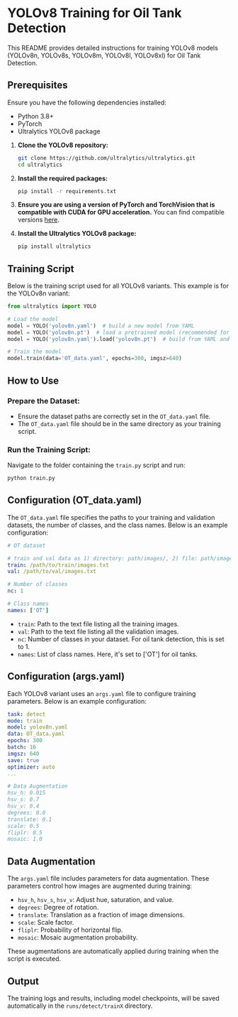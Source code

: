 # YOLOv8 Training for Oil Tank Detection

This README provides detailed instructions for training YOLOv8 models (YOLOv8n, YOLOv8s, YOLOv8m, YOLOv8l, YOLOv8xl) for Oil Tank Detection.

## Prerequisites

Ensure you have the following dependencies installed:

- Python 3.8+
- PyTorch
- Ultralytics YOLOv8 package

1. **Clone the YOLOv8 repository:**
   ```bash
   git clone https://github.com/ultralytics/ultralytics.git
   cd ultralytics
   ```

2. **Install the required packages:**

   ```bash
   pip install -r requirements.txt
   ```
3. **Ensure you are using a version of PyTorch and TorchVision that is compatible with CUDA for GPU acceleration.** You can find compatible versions [here](https://pytorch.org/get-started/previous-versions/).

4. **Install the Ultralytics YOLOv8 package:**

   ```bash
   pip install ultralytics 
   ```

## Training Script
Below is the training script used for all YOLOv8 variants. This example is for the YOLOv8n variant:

```python
from ultralytics import YOLO

# Load the model
model = YOLO('yolov8n.yaml')  # build a new model from YAML
model = YOLO('yolov8n.pt')  # load a pretrained model (recommended for training)
model = YOLO('yolov8n.yaml').load('yolov8n.pt')  # build from YAML and transfer weights

# Train the model
model.train(data='OT_data.yaml', epochs=300, imgsz=640)
```

## How to Use

### Prepare the Dataset:
- Ensure the dataset paths are correctly set in the `OT_data.yaml` file.
- The `OT_data.yaml` file should be in the same directory as your training script.

### Run the Training Script:
Navigate to the folder containing the `train.py` script and run:

```bash
python train.py
```

## Configuration (OT_data.yaml)
The `OT_data.yaml` file specifies the paths to your training and validation datasets, the number of classes, and the class names. Below is an example configuration:

```yaml
# OT dataset

# train and val data as 1) directory: path/images/, 2) file: path/images.txt, or 3) list: [path1/images/, path2/images/]
train: /path/to/train/images.txt
val: /path/to/val/images.txt

# Number of classes
nc: 1

# Class names
names: ['OT']
```
- `train`: Path to the text file listing all the training images.
- `val`: Path to the text file listing all the validation images.
- `nc`: Number of classes in your dataset. For oil tank detection, this is set to 1.
- `names`: List of class names. Here, it's set to ['OT'] for oil tanks.

## Configuration (args.yaml)
Each YOLOv8 variant uses an `args.yaml` file to configure training parameters. Below is an example configuration:

```yaml
task: detect
mode: train
model: yolov8n.yaml
data: OT_data.yaml
epochs: 300
batch: 16
imgsz: 640
save: true
optimizer: auto
...

# Data Augmentation
hsv_h: 0.015
hsv_s: 0.7
hsv_v: 0.4
degrees: 0.0
translate: 0.1
scale: 0.5
fliplr: 0.5
mosaic: 1.0
```
## Data Augmentation
The `args.yaml` file includes parameters for data augmentation. These parameters control how images are augmented during training:

- `hsv_h`, `hsv_s`, `hsv_v`: Adjust hue, saturation, and value.
- `degrees`: Degree of rotation.
- `translate`: Translation as a fraction of image dimensions.
- `scale`: Scale factor.
- `fliplr`: Probability of horizontal flip.
- `mosaic`: Mosaic augmentation probability.

These augmentations are automatically applied during training when the script is executed.

## Output
The training logs and results, including model checkpoints, will be saved automatically in the `runs/detect/trainX` directory.
